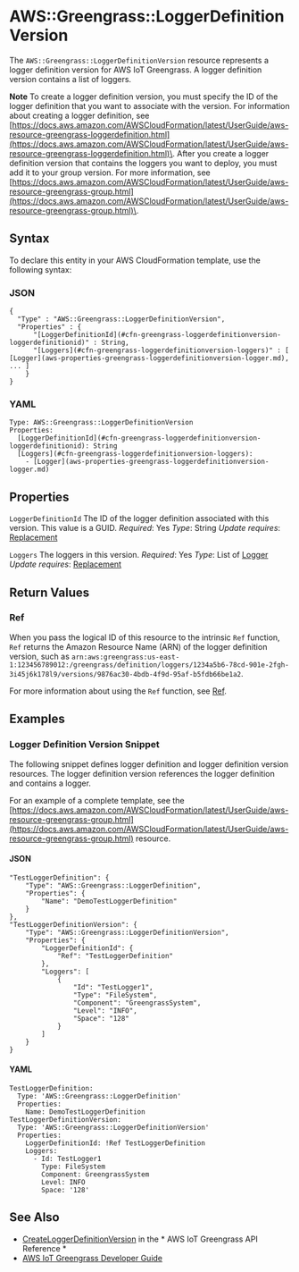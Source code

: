 # AWS::Greengrass::LoggerDefinitionVersion<a name="aws-resource-greengrass-loggerdefinitionversion"></a>

The `AWS::Greengrass::LoggerDefinitionVersion` resource represents a logger definition version for AWS IoT Greengrass\. A logger definition version contains a list of loggers\.

**Note**
To create a logger definition version, you must specify the ID of the logger definition that you want to associate with the version\. For information about creating a logger definition, see [https://docs.aws.amazon.com/AWSCloudFormation/latest/UserGuide/aws-resource-greengrass-loggerdefinition.html](https://docs.aws.amazon.com/AWSCloudFormation/latest/UserGuide/aws-resource-greengrass-loggerdefinition.html)\.
After you create a logger definition version that contains the loggers you want to deploy, you must add it to your group version\. For more information, see [https://docs.aws.amazon.com/AWSCloudFormation/latest/UserGuide/aws-resource-greengrass-group.html](https://docs.aws.amazon.com/AWSCloudFormation/latest/UserGuide/aws-resource-greengrass-group.html)\.

## Syntax<a name="aws-resource-greengrass-loggerdefinitionversion-syntax"></a>

To declare this entity in your AWS CloudFormation template, use the following syntax:

### JSON<a name="aws-resource-greengrass-loggerdefinitionversion-syntax.json"></a>

```
{
  "Type" : "AWS::Greengrass::LoggerDefinitionVersion",
  "Properties" : {
      "[LoggerDefinitionId](#cfn-greengrass-loggerdefinitionversion-loggerdefinitionid)" : String,
      "[Loggers](#cfn-greengrass-loggerdefinitionversion-loggers)" : [ [Logger](aws-properties-greengrass-loggerdefinitionversion-logger.md), ... ]
    }
}
```

### YAML<a name="aws-resource-greengrass-loggerdefinitionversion-syntax.yaml"></a>

```
Type: AWS::Greengrass::LoggerDefinitionVersion
Properties:
  [LoggerDefinitionId](#cfn-greengrass-loggerdefinitionversion-loggerdefinitionid): String
  [Loggers](#cfn-greengrass-loggerdefinitionversion-loggers):
    - [Logger](aws-properties-greengrass-loggerdefinitionversion-logger.md)
```

## Properties<a name="aws-resource-greengrass-loggerdefinitionversion-properties"></a>

`LoggerDefinitionId`  <a name="cfn-greengrass-loggerdefinitionversion-loggerdefinitionid"></a>
The ID of the logger definition associated with this version\. This value is a GUID\.
*Required*: Yes
*Type*: String
*Update requires*: [Replacement](https://docs.aws.amazon.com/AWSCloudFormation/latest/UserGuide/using-cfn-updating-stacks-update-behaviors.html#update-replacement)

`Loggers`  <a name="cfn-greengrass-loggerdefinitionversion-loggers"></a>
The loggers in this version\.
*Required*: Yes
*Type*: List of [Logger](aws-properties-greengrass-loggerdefinitionversion-logger.md)
*Update requires*: [Replacement](https://docs.aws.amazon.com/AWSCloudFormation/latest/UserGuide/using-cfn-updating-stacks-update-behaviors.html#update-replacement)

## Return Values<a name="aws-resource-greengrass-loggerdefinitionversion-return-values"></a>

### Ref<a name="aws-resource-greengrass-loggerdefinitionversion-return-values-ref"></a>

 When you pass the logical ID of this resource to the intrinsic `Ref` function, `Ref` returns the Amazon Resource Name \(ARN\) of the logger definition version, such as `arn:aws:greengrass:us-east-1:123456789012:/greengrass/definition/loggers/1234a5b6-78cd-901e-2fgh-3i45j6k178l9/versions/9876ac30-4bdb-4f9d-95af-b5fdb66be1a2`\.

For more information about using the `Ref` function, see [Ref](https://docs.aws.amazon.com/AWSCloudFormation/latest/UserGuide/intrinsic-function-reference-ref.html)\.

## Examples<a name="aws-resource-greengrass-loggerdefinitionversion--examples"></a>

### Logger Definition Version Snippet<a name="aws-resource-greengrass-loggerdefinitionversion--examples--Logger_Definition_Version_Snippet"></a>

The following snippet defines logger definition and logger definition version resources\. The logger definition version references the logger definition and contains a logger\.

For an example of a complete template, see the [https://docs.aws.amazon.com/AWSCloudFormation/latest/UserGuide/aws-resource-greengrass-group.html](https://docs.aws.amazon.com/AWSCloudFormation/latest/UserGuide/aws-resource-greengrass-group.html) resource\.

#### JSON<a name="aws-resource-greengrass-loggerdefinitionversion--examples--Logger_Definition_Version_Snippet--json"></a>

```
"TestLoggerDefinition": {
    "Type": "AWS::Greengrass::LoggerDefinition",
    "Properties": {
        "Name": "DemoTestLoggerDefinition"
    }
},
"TestLoggerDefinitionVersion": {
    "Type": "AWS::Greengrass::LoggerDefinitionVersion",
    "Properties": {
        "LoggerDefinitionId": {
            "Ref": "TestLoggerDefinition"
        },
        "Loggers": [
            {
                "Id": "TestLogger1",
                "Type": "FileSystem",
                "Component": "GreengrassSystem",
                "Level": "INFO",
                "Space": "128"
            }
        ]
    }
}
```

#### YAML<a name="aws-resource-greengrass-loggerdefinitionversion--examples--Logger_Definition_Version_Snippet--yaml"></a>

```
TestLoggerDefinition:
  Type: 'AWS::Greengrass::LoggerDefinition'
  Properties:
    Name: DemoTestLoggerDefinition
TestLoggerDefinitionVersion:
  Type: 'AWS::Greengrass::LoggerDefinitionVersion'
  Properties:
    LoggerDefinitionId: !Ref TestLoggerDefinition
    Loggers:
      - Id: TestLogger1
        Type: FileSystem
        Component: GreengrassSystem
        Level: INFO
        Space: '128'
```

## See Also<a name="aws-resource-greengrass-loggerdefinitionversion--seealso"></a>
+  [CreateLoggerDefinitionVersion](https://docs.aws.amazon.com/greengrass/latest/apireference/createloggerdefinitionversion-post.html) in the * AWS IoT Greengrass API Reference *
+  [AWS IoT Greengrass Developer Guide](https://docs.aws.amazon.com/greengrass/latest/developerguide/)
